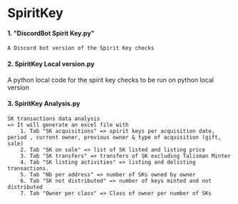 # SpiritKey

#### 1. "DiscordBot Spirit Key.py"
    A Discord bot version of the Spirit Key checks



#### 2. SpiritKey Local version.py
   A python local code for the spirit key checks to be run on python local version



#### 3. SpiritKey Analysis.py
	SK transactions data analysis
	=> It will generate an excel file with 
		1. Tab "SK acquisitions" => spirit keys per acquisition date, period , current owner, previous owner & type of acquisition (gift, sale)
		2. Tab "SK on sale" => list of SK listed and listing price
		3. Tab "SK transfers" => transfers of SK excluding Talisman Minter
		4. Tab "SK listing activities" => listing and delisting transactions.
		5. Tab "Nb per address" => number of SKs owned by owner
		6. Tab "SK not distributed" => number of keys minted and not distributed
		7. Tab "Owner per class" => Class of owner per number of SKs



